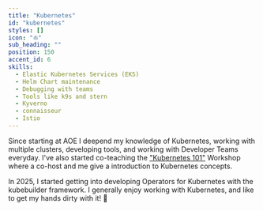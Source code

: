 ```yaml
---
title: "Kubernetes"
id: "kubernetes"
styles: []
icon: "⛵️"
sub_heading: ""
position: 150
accent_id: 6
skills:
  - Elastic Kubernetes Services (EKS)
  - Helm Chart maintenance
  - Debugging with teams
  - Tools like k9s and stern
  - Kyverno
  - connaisseur
  - Istio 
---
```


Since starting at AOE I deepend my knowledge of Kubernetes, working with multiple clusters, developing tools, and working with Developer Teams everyday. I've also started co-teaching the ["Kubernetes 101"](https://www.aoe.com/en/academy/cloud-devops/kubernetes-101.html) Workshop where a co-host and me give a introduction to Kubernetes concepts.

In 2025, I started getting into developing Operators for Kubernetes with the kubebuilder framework. I generally enjoy working with Kubernetes, and like to get my hands dirty with it! 👏